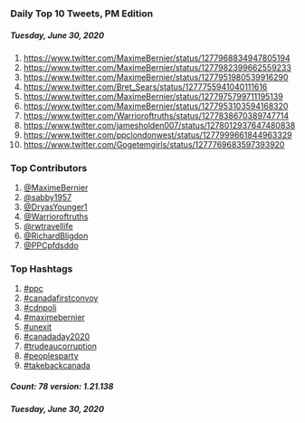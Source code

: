 ### Daily Top 10 Tweets, PM Edition
##### Tuesday, June 30, 2020
 1) https://www.twitter.com/MaximeBernier/status/1277968834947805194
 2) https://www.twitter.com/MaximeBernier/status/1277982399662559233
 3) https://www.twitter.com/MaximeBernier/status/1277951980539916290
 4) https://www.twitter.com/Bret_Sears/status/1277755941040111616
 5) https://www.twitter.com/MaximeBernier/status/1277975799711195139
 6) https://www.twitter.com/MaximeBernier/status/1277953103594168320
 7) https://www.twitter.com/Warrioroftruths/status/1277838670389747714
 8) https://www.twitter.com/jamesholden007/status/1278012937647480838
 9) https://www.twitter.com/ppclondonwest/status/1277999661844963329
10) https://www.twitter.com/Gogetemgirls/status/1277769683597393920

### Top Contributors
  1) [@MaximeBernier](https://www.twitter.com/MaximeBernier)
  2) [@sabby1957](https://www.twitter.com/sabby1957)
  3) [@DryasYounger1](https://www.twitter.com/DryasYounger1)
  4) [@Warrioroftruths](https://www.twitter.com/Warrioroftruths)
  5) [@rwtravellife](https://www.twitter.com/rwtravellife)
  6) [@RichardBligdon](https://www.twitter.com/RichardBligdon)
  7) [@PPCpfdsddo](https://www.twitter.com/PPCpfdsddo)


### Top Hashtags

  1) [#ppc](https://www.twitter.com/hashtag/ppc)
  2) [#canadafirstconvoy](https://www.twitter.com/hashtag/canadafirstconvoy)
  3) [#cdnpoli](https://www.twitter.com/hashtag/cdnpoli)
  4) [#maximebernier](https://www.twitter.com/hashtag/maximebernier)
  5) [#unexit](https://www.twitter.com/hashtag/unexit)
  6) [#canadaday2020](https://www.twitter.com/hashtag/canadaday2020)
  7) [#trudeaucorruption](https://www.twitter.com/hashtag/trudeaucorruption)
  8) [#peoplesparty](https://www.twitter.com/hashtag/peoplesparty)
  9) [#takebackcanada](https://www.twitter.com/hashtag/takebackcanada)

##### Count: 78	version: 1.21.138
##### Tuesday, June 30, 2020

